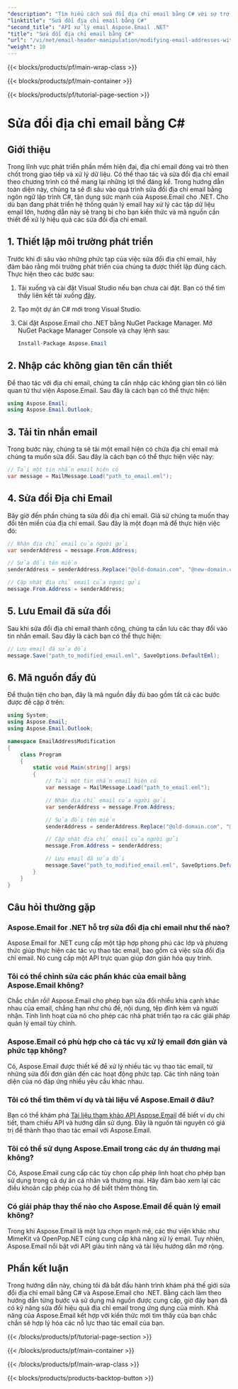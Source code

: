 ```yaml
---
"description": "Tìm hiểu cách sửa đổi địa chỉ email bằng C# với sự trợ giúp của Aspose.Email cho .NET. Thực hiện theo hướng dẫn từng bước này để thao tác địa chỉ email hiệu quả."
"linktitle": "Sửa đổi địa chỉ email bằng C#"
"second_title": "API xử lý email Aspose.Email .NET"
"title": "Sửa đổi địa chỉ email bằng C#"
"url": "/vi/net/email-header-manipulation/modifying-email-addresses-with-csharp/"
"weight": 10
---
```


{{< blocks/products/pf/main-wrap-class >}}

{{< blocks/products/pf/main-container >}}

{{< blocks/products/pf/tutorial-page-section >}}

# Sửa đổi địa chỉ email bằng C#


## Giới thiệu

Trong lĩnh vực phát triển phần mềm hiện đại, địa chỉ email đóng vai trò then chốt trong giao tiếp và xử lý dữ liệu. Có thể thao tác và sửa đổi địa chỉ email theo chương trình có thể mang lại những lợi thế đáng kể. Trong hướng dẫn toàn diện này, chúng ta sẽ đi sâu vào quá trình sửa đổi địa chỉ email bằng ngôn ngữ lập trình C#, tận dụng sức mạnh của Aspose.Email cho .NET. Cho dù bạn đang phát triển hệ thống quản lý email hay xử lý các tập dữ liệu email lớn, hướng dẫn này sẽ trang bị cho bạn kiến thức và mã nguồn cần thiết để xử lý hiệu quả các sửa đổi địa chỉ email.


## 1. Thiết lập môi trường phát triển

Trước khi đi sâu vào những phức tạp của việc sửa đổi địa chỉ email, hãy đảm bảo rằng môi trường phát triển của chúng ta được thiết lập đúng cách. Thực hiện theo các bước sau:

1. Tải xuống và cài đặt Visual Studio nếu bạn chưa cài đặt. Bạn có thể tìm thấy liên kết tải xuống [đây](https://visualstudio.microsoft.com/downloads/).

2. Tạo một dự án C# mới trong Visual Studio.

3. Cài đặt Aspose.Email cho .NET bằng NuGet Package Manager. Mở NuGet Package Manager Console và chạy lệnh sau:
   
   ```csharp
   Install-Package Aspose.Email
   ```

## 2. Nhập các không gian tên cần thiết

Để thao tác với địa chỉ email, chúng ta cần nhập các không gian tên có liên quan từ thư viện Aspose.Email. Sau đây là cách bạn có thể thực hiện:

```csharp
using Aspose.Email;
using Aspose.Email.Outlook;
```

## 3. Tải tin nhắn email

Trong bước này, chúng ta sẽ tải một email hiện có chứa địa chỉ email mà chúng ta muốn sửa đổi. Sau đây là cách bạn có thể thực hiện việc này:

```csharp
// Tải một tin nhắn email hiện có
var message = MailMessage.Load("path_to_email.eml");
```

## 4. Sửa đổi Địa chỉ Email

Bây giờ đến phần chúng ta sửa đổi địa chỉ email. Giả sử chúng ta muốn thay đổi tên miền của địa chỉ email. Sau đây là một đoạn mã để thực hiện việc đó:

```csharp
// Nhận địa chỉ email của người gửi
var senderAddress = message.From.Address;

// Sửa đổi tên miền
senderAddress = senderAddress.Replace("@old-domain.com", "@new-domain.com");

// Cập nhật địa chỉ email của người gửi
message.From.Address = senderAddress;
```

## 5. Lưu Email đã sửa đổi

Sau khi sửa đổi địa chỉ email thành công, chúng ta cần lưu các thay đổi vào tin nhắn email. Sau đây là cách bạn có thể thực hiện:

```csharp
// Lưu email đã sửa đổi
message.Save("path_to_modified_email.eml", SaveOptions.DefaultEml);
```

## 6. Mã nguồn đầy đủ

Để thuận tiện cho bạn, đây là mã nguồn đầy đủ bao gồm tất cả các bước được đề cập ở trên:

```csharp
using System;
using Aspose.Email;
using Aspose.Email.Outlook;

namespace EmailAddressModification
{
    class Program
    {
        static void Main(string[] args)
        {
            // Tải một tin nhắn email hiện có
            var message = MailMessage.Load("path_to_email.eml");

            // Nhận địa chỉ email của người gửi
            var senderAddress = message.From.Address;

            // Sửa đổi tên miền
            senderAddress = senderAddress.Replace("@old-domain.com", "@new-domain.com");

            // Cập nhật địa chỉ email của người gửi
            message.From.Address = senderAddress;

            // Lưu email đã sửa đổi
            message.Save("path_to_modified_email.eml", SaveOptions.DefaultEml);
        }
    }
}
```

## Câu hỏi thường gặp

### Aspose.Email for .NET hỗ trợ sửa đổi địa chỉ email như thế nào?

Aspose.Email for .NET cung cấp một tập hợp phong phú các lớp và phương thức giúp thực hiện các tác vụ thao tác email, bao gồm cả việc sửa đổi địa chỉ email. Nó cung cấp một API trực quan giúp đơn giản hóa quy trình.

### Tôi có thể chỉnh sửa các phần khác của email bằng Aspose.Email không?

Chắc chắn rồi! Aspose.Email cho phép bạn sửa đổi nhiều khía cạnh khác nhau của email, chẳng hạn như chủ đề, nội dung, tệp đính kèm và người nhận. Tính linh hoạt của nó cho phép các nhà phát triển tạo ra các giải pháp quản lý email tùy chỉnh.

### Aspose.Email có phù hợp cho cả tác vụ xử lý email đơn giản và phức tạp không?

Có, Aspose.Email được thiết kế để xử lý nhiều tác vụ thao tác email, từ những sửa đổi đơn giản đến các hoạt động phức tạp. Các tính năng toàn diện của nó đáp ứng nhiều yêu cầu khác nhau.

### Tôi có thể tìm thêm ví dụ và tài liệu về Aspose.Email ở đâu?

Bạn có thể khám phá [Tài liệu tham khảo API Aspose.Email](https://reference.aspose.com/email/net/) để biết ví dụ chi tiết, tham chiếu API và hướng dẫn sử dụng. Đây là nguồn tài nguyên có giá trị để thành thạo thao tác email với Aspose.Email.

### Tôi có thể sử dụng Aspose.Email trong các dự án thương mại không?

Có, Aspose.Email cung cấp các tùy chọn cấp phép linh hoạt cho phép bạn sử dụng trong cả dự án cá nhân và thương mại. Hãy đảm bảo xem lại các điều khoản cấp phép của họ để biết thêm thông tin.

### Có giải pháp thay thế nào cho Aspose.Email để quản lý email không?

Trong khi Aspose.Email là một lựa chọn mạnh mẽ, các thư viện khác như MimeKit và OpenPop.NET cũng cung cấp khả năng xử lý email. Tuy nhiên, Aspose.Email nổi bật với API giàu tính năng và tài liệu hướng dẫn mở rộng.

## Phần kết luận

Trong hướng dẫn này, chúng tôi đã bắt đầu hành trình khám phá thế giới sửa đổi địa chỉ email bằng C# và Aspose.Email cho .NET. Bằng cách làm theo hướng dẫn từng bước và sử dụng mã nguồn được cung cấp, giờ đây bạn đã có kỹ năng sửa đổi hiệu quả địa chỉ email trong ứng dụng của mình. Khả năng của Aspose.Email kết hợp với kiến thức mới tìm thấy của bạn chắc chắn sẽ hợp lý hóa các nỗ lực thao tác email của bạn.

{{< /blocks/products/pf/tutorial-page-section >}}

{{< /blocks/products/pf/main-container >}}

{{< /blocks/products/pf/main-wrap-class >}}

{{< blocks/products/products-backtop-button >}}